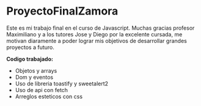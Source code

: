 # ProyectoFinalZamora

Este es mi trabajo final en el curso de Javascript. Muchas gracias profesor Maximiliano y a los tutores Jose y Diego por la excelente cursada, me motivan diaramente a poder lograr mis objetivos de desarrollar grandes proyectos a futuro.

**Codigo trabajado:**
- Objetos y arrays
- Dom y eventos
- Uso de libreria toastify y sweetalert2
- Uso de api con fetch
- Arreglos esteticos con css
